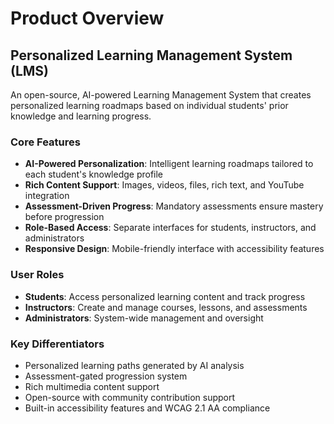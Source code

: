 # Product Overview

## Personalized Learning Management System (LMS)

An open-source, AI-powered Learning Management System that creates personalized learning roadmaps based on individual students' prior knowledge and learning progress.

### Core Features
- **AI-Powered Personalization**: Intelligent learning roadmaps tailored to each student's knowledge profile
- **Rich Content Support**: Images, videos, files, rich text, and YouTube integration
- **Assessment-Driven Progress**: Mandatory assessments ensure mastery before progression
- **Role-Based Access**: Separate interfaces for students, instructors, and administrators
- **Responsive Design**: Mobile-friendly interface with accessibility features

### User Roles
- **Students**: Access personalized learning content and track progress
- **Instructors**: Create and manage courses, lessons, and assessments
- **Administrators**: System-wide management and oversight

### Key Differentiators
- Personalized learning paths generated by AI analysis
- Assessment-gated progression system
- Rich multimedia content support
- Open-source with community contribution support
- Built-in accessibility features and WCAG 2.1 AA compliance